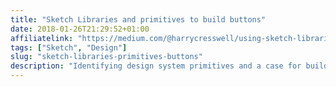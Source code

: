 ```yaml
---
title: "Sketch Libraries and primitives to build buttons"
date: 2018-01-26T21:29:52+01:00
affiliatelink: "https://medium.com/@harrycresswell/using-sketch-libraries-and-primitives-to-build-an-even-better-system-of-buttons-ecc8f25486ac"
tags: ["Sketch", "Design"]
slug: "sketch-libraries-primitives-buttons"
description: "Identifying design system primitives and a case for building components which limit the amount of redundancy in your work."
---
```

